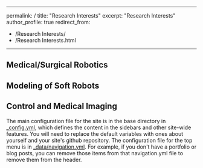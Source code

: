 ---
permalink: /
title: "Research Interests"
excerpt: "Research Interests"
author_profile: true
redirect_from: 
  - /Research Interests/
  - /Research Interests.html
------
Medical/Surgical Robotics
------


Modeling of Soft Robots
------

Control and Medical Imaging
------
The main configuration file for the site is in the base directory in [_config.yml](https://github.com/academicpages/academicpages.github.io/blob/master/_config.yml), which defines the content in the sidebars and other site-wide features. You will need to replace the default variables with ones about yourself and your site's github repository. The configuration file for the top menu is in [_data/navigation.yml](https://github.com/academicpages/academicpages.github.io/blob/master/_data/navigation.yml). For example, if you don't have a portfolio or blog posts, you can remove those items from that navigation.yml file to remove them from the header. 

